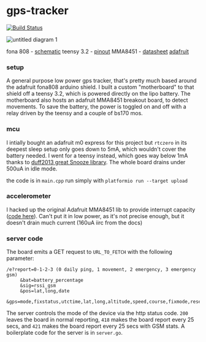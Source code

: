 gps-tracker
==================
[![Build Status](https://travis-ci.org/pldubouilh/gps-tracker.svg?branch=master)](https://travis-ci.org/pldubouilh/gps-tracker)

![untitled diagram 1](https://user-images.githubusercontent.com/760637/47618038-a0299d00-dace-11e8-958f-2ef7f32bc123.png)

fona 808 - [schematic](https://cdn-learn.adafruit.com/assets/assets/000/026/594/original/adafruit_products_schem.png?1437161178)
teensy 3.2 - [pinout](https://www.pjrc.com/teensy/teensy32_front_pinout.png)
MMA8451 - [datasheet](https://cdn-shop.adafruit.com/datasheets/MMA8451Q-1.pdf) [adafruit](https://learn.adafruit.com/adafruit-mma8451-accelerometer-breakout/pinouts)

### setup
A general purpose low power gps tracker, that's pretty much based around the adafruit fona808 arduino shield. I built a custom "motherboard" to that shield off a teensy 3.2, which is powered directly on the lipo battery.
The motherboard also hosts an adafruit MMA8451 breakout board, to detect movements. To save the battery, the power is toggled on and off with a relay driven by the teensy and a couple of bs170 mos.

### mcu
I intially bought an adafruit m0 express for this project but `rtczero` in its deepest sleep setup only goes down to 5mA, which wouldn't cover the battery needed. I went for a teensy instead, which goes way below 1mA thanks to [duff2013 great Snooze library](https://github.com/duff2013/Snooze). The whole board drains under 500uA in idle mode.

the code is in `main.cpp` run simply with `platformio run --target upload`

### accelerometer
I hacked up the original Adafruit MMA8451 lib to provide interrupt capacity ([code here](https://github.com/pldubouilh/gps-tracker/tree/master/lib/Adafruit%20FONA%20Library_ID634)). Can't put it in low power, as it's not precise enough, but it doesn't drain much current (160uA iirc from the docs)

### server code
The board emits a GET request to `URL_TO_FETCH` with the following parameter:
```
/e?report=0-1-2-3 (0 daily ping, 1 movement, 2 emergency, 3 emergency gsm)
     &bat=battery_percentage
     &sig=rssi_gsm
     &pos=lat,long,date     
     &gps=mode,fixstatus,utctime,lat,long,altitude,speed,course,fixmode,reserved1,HDOP,PDOP,VDOP,reserved2,view_satellites,used_satellites,reserved3,C/N0max,HPA,VPA
```

The server controls the mode of the device via the http status code. `200` leaves the board in normal reporting, `418` makes the board report every 25 secs, and `421` makes the board report every 25 secs with GSM stats. A boilerplate code for the server is in `server.go`.

